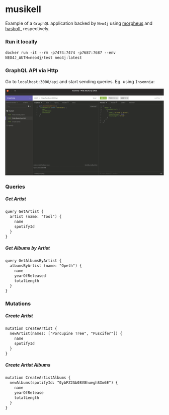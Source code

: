 musikell
========

Example of a `GraphQL` application backed by `Neo4j` using [morpheus](https://morpheusgraphql.com/) and [hasbolt](https://hackage.haskell.org/package/hasbolt), respectively.

### Run it locally

```
docker run -it --rm -p7474:7474 -p7687:7687 --env NEO4J_AUTH=neo4j/test neo4j:latest
```

### GraphQL API via Http

Go to `localhost:3000/api` and start sending queries. Eg. using `Insomnia`:

![insomnia](insomnia.png)

### Queries

##### Get Artist

```
query GetArtist {
  artist (name: "Tool") {
    name
    spotifyId
  }
}
```

##### Get Albums by Artist

```
query GetAlbumsByArtist {
  albumsByArtist (name: "Opeth") {
    name
    yearOfReleased
    totalLength
  }
}
```

### Mutations

##### Create Artist

```
mutation CreateArtist {
  newArtist(names: ["Porcupine Tree", "Puscifer"]) {
    name
    spotifyId
  }
}
```

##### Create Artist Albums

```
mutation CreateArtistAlbums {
  newAlbums(spotifyId: "0ybFZ2Ab08V8hueghSXm6E") {
    name
    yearOfRelease
    totalLength
  }
}
```

